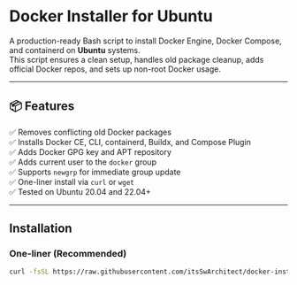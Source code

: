 # Docker Installer for Ubuntu

A production-ready Bash script to install Docker Engine, Docker Compose, and containerd on **Ubuntu** systems.  
This script ensures a clean setup, handles old package cleanup, adds official Docker repos, and sets up non-root Docker usage.

---

## 📦 Features

✅ Removes conflicting old Docker packages  
✅ Installs Docker CE, CLI, containerd, Buildx, and Compose Plugin  
✅ Adds Docker GPG key and APT repository  
✅ Adds current user to the `docker` group  
✅ Supports `newgrp` for immediate group update  
✅ One-liner install via `curl` or `wget`  
✅ Tested on Ubuntu 20.04 and 22.04+

---

## Installation

### One-liner (Recommended)

```bash
curl -fsSL https://raw.githubusercontent.com/itsSwArchitect/docker-installer/main/install-docker.sh | bash

